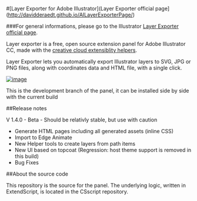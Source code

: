 #[Layer Exporter for Adobe Illustrator](Layer Exporter official page](http://davidderaedt.github.io/AILayerExporterPage/)


###For general informations, please go to the Illustrator [Layer Exporter official page](http://davidderaedt.github.io/AILayerExporterPage/).



Layer exporter is a free, open source extension panel for Adobe Illustrator CC, made with the [creative cloud extensiblity helpers](http://davidderaedt.github.io/ccext-website/).

Layer Exporter lets you automatically export Illustrator layers to SVG, JPG or PNG files, along with coordinates data and HTML file, with a single click.

[![image](http://davidderaedt.github.io/AILayerExporterPage/images/pict.png)](http://davidderaedt.github.io/AILayerExporterPage/)

This is the development branch of the panel, it can be installed side by side with the current build

##Release notes

V 1.4.0 - Beta - Should be relativly stable, but use with caution

* Generate HTML pages including all generated assets (inline CSS)
* Import to Edge Animate
* New Helper tools to create layers from path items 
* New UI based on topcoat (Regression: host theme support is removed in this build)
* Bug Fixes




##About the source code

This repository is the source for the panel. The underlying logic, written in ExtendScript, is located in the CSscript repository.